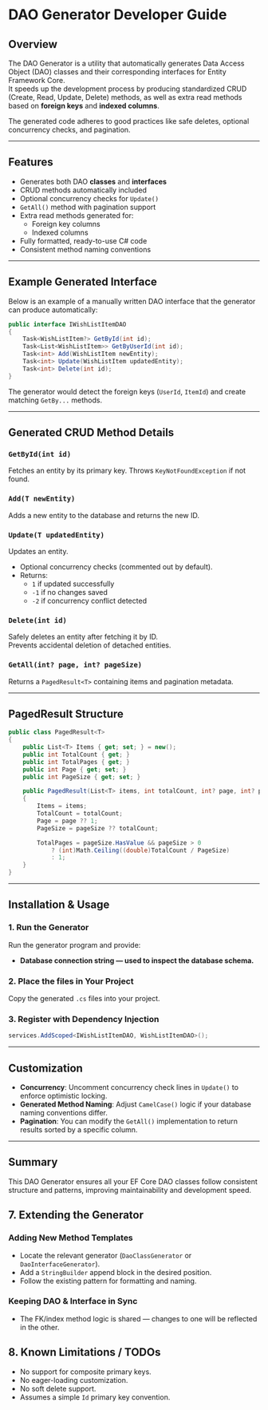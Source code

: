 # DAO Generator Developer Guide

## Overview
The DAO Generator is a utility that automatically generates Data Access Object (DAO) classes and their corresponding interfaces for Entity Framework Core.  
It speeds up the development process by producing standardized CRUD (Create, Read, Update, Delete) methods, as well as extra read methods based on **foreign keys** and **indexed columns**.

The generated code adheres to good practices like safe deletes, optional concurrency checks, and pagination.

---

## Features
- Generates both DAO **classes** and **interfaces**
- CRUD methods automatically included
- Optional concurrency checks for `Update()`
- `GetAll()` method with pagination support
- Extra read methods generated for:
  - Foreign key columns
  - Indexed columns
- Fully formatted, ready-to-use C# code
- Consistent method naming conventions

---

## Example Generated Interface
Below is an example of a manually written DAO interface that the generator can produce automatically:

```csharp
public interface IWishListItemDAO
{
    Task<WishListItem?> GetById(int id);
    Task<List<WishListItem>> GetByUserId(int id);
    Task<int> Add(WishListItem newEntity);
    Task<int> Update(WishListItem updatedEntity);
    Task<int> Delete(int id);
}
```

The generator would detect the foreign keys (`UserId`, `ItemId`) and create matching `GetBy...` methods.

---

## Generated CRUD Method Details

### `GetById(int id)`
Fetches an entity by its primary key. Throws `KeyNotFoundException` if not found.

### `Add(T newEntity)`
Adds a new entity to the database and returns the new ID.

### `Update(T updatedEntity)`
Updates an entity.  
- Optional concurrency checks (commented out by default).  
- Returns:
  - `1` if updated successfully
  - `-1` if no changes saved
  - `-2` if concurrency conflict detected

### `Delete(int id)`
Safely deletes an entity after fetching it by ID.  
Prevents accidental deletion of detached entities.

### `GetAll(int? page, int? pageSize)`
Returns a `PagedResult<T>` containing items and pagination metadata.

---

## PagedResult<T> Structure

```csharp
public class PagedResult<T>
{
    public List<T> Items { get; set; } = new();
    public int TotalCount { get; }
    public int TotalPages { get; }
    public int Page { get; set; }
    public int PageSize { get; set; }

    public PagedResult(List<T> items, int totalCount, int? page, int? pageSize)
    {
        Items = items;
        TotalCount = totalCount;
        Page = page ?? 1;
        PageSize = pageSize ?? totalCount;

        TotalPages = pageSize.HasValue && pageSize > 0
            ? (int)Math.Ceiling((double)TotalCount / PageSize)
            : 1;
    }
}
```

---

## Installation & Usage

### 1. Run the Generator
Run the generator program and provide:
- **Database connection string — used to inspect the database schema.**

### 2. Place the files in Your Project
Copy the generated `.cs` files into your project.

### 3. Register with Dependency Injection
```csharp
services.AddScoped<IWishListItemDAO, WishListItemDAO>();
```

---

## Customization
- **Concurrency**: Uncomment concurrency check lines in `Update()` to enforce optimistic locking.
- **Generated Method Naming**: Adjust `CamelCase()` logic if your database naming conventions differ.
- **Pagination**: You can modify the `GetAll()` implementation to return results sorted by a specific column.

---

## Summary
This DAO Generator ensures all your EF Core DAO classes follow consistent structure and patterns, improving maintainability and development speed.
## 7. Extending the Generator

### Adding New Method Templates
- Locate the relevant generator (`DaoClassGenerator` or `DaoInterfaceGenerator`).
- Add a `StringBuilder` append block in the desired position.
- Follow the existing pattern for formatting and naming.

### Keeping DAO & Interface in Sync
- The FK/index method logic is shared — changes to one will be reflected in the other.

## 8. Known Limitations / TODOs
- No support for composite primary keys.
- No eager-loading customization.
- No soft delete support.
- Assumes a simple `Id` primary key convention.
